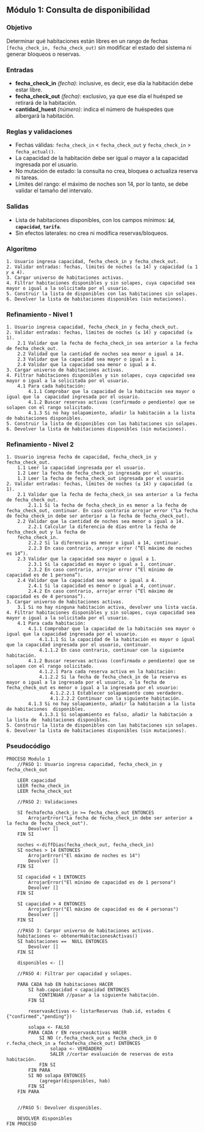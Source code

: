 ## Módulo 1: Consulta de disponibilidad

### Objetivo

Determinar qué habitaciones están libres en un rango de fechas `[fecha_check_in, fecha_check_out)` sin modificar el estado del sistema ni generar bloqueos o reservas.

### Entradas

- **fecha_check_in** _(fecha)_: inclusive, es decir, ese día la habitación debe estar libre.
- **fecha_check_out** _(fecha)_: exclusivo, ya que ese día el huésped se retirará de la habitación.
- **cantidad_huest** _(número)_: indica el número de huéspedes que albergará la habitación.

### Reglas y validaciones

- Fechas válidas: `fecha_check_in` < `fecha_check_out` y `fecha_check_in` > `fecha_actual()`. 
- La capacidad de la habitación debe ser igual o mayor a la capacidad ingresada por el usuario.
- No mutación de estado: la consulta no crea, bloquea o actualiza reserva ni tareas. 
- Límites del rango: el máximo de noches son 14, por lo tanto, se debe validar el tamaño del intervalo. 

### Salidas

- Lista de habitaciones disponibles, con los campos mínimos: **`id`**, **`capacidad`**, **`tarifa`**.
- Sin efectos laterales: no crea ni modifica reservas/bloqueos.

### Algoritmo

```text
1. Usuario ingresa capacidad, fecha_check_in y fecha_check_out. 
2. Validar entradas: fechas, límites de noches (≤ 14) y capacidad (≥ 1 𝑦 ≤ 4). 
3. Cargar universo de habitaciones activas. 
4. Filtrar habitaciones disponibles y sin solapes, cuya capacidad sea mayor o igual a la solicitada por el usuario. 
5. Construir la lista de disponibles con las habitaciones sin solapes.
6. Devolver la lista de habitaciones disponibles (sin mutaciones).
```

### Refinamiento - Nivel 1

```text
1. Usuario ingresa capacidad, fecha_check_in y fecha_check_out. 
2. Validar entradas: fechas, límites de noches (≤ 14) y capacidad (≥ 1). 
    2.1 Validar que la fecha de fecha_check_in sea anterior a la fecha de fecha_check_out. 
    2.2 Validad que la cantidad de noches sea menor o igual a 14. 
    2.3 Validar que la capacidad sea mayor o igual a 1. 
    2.4 Validar que la capacidad sea menor o igual a 4. 
3. Cargar universo de habitaciones activas. 
4. Filtrar habitaciones disponibles y sin solapes, cuya capacidad sea mayor o igual a la solicitada por el usuario. 
    4.1 Para cada habitación: 
        4.1.1 Comprobar que la capacidad de la habitación sea mayor o igual que la  capacidad ingresada por el usuario. 
        4.1.2 Buscar reservas activas (confirmado 𝑜 pendiente) que se solapen con el rango solicitado.
        4.1.3 Si no hay solapamiento, añadir la habitación a la lista de habitaciones disponibles. 
5. Construir la lista de disponibles con las habitaciones sin solapes. 
6. Devolver la lista de habitaciones disponibles (sin mutaciones).
```

### Refinamiento - Nivel 2

```text
1. Usuario ingresa fecha de capacidad, fecha_check_in y fecha_check_out. 
    1.1 Leer la capacidad ingresada por el usuario. 
    1.2 Leer la fecha de fecha_check_in ingresada por el usuario. 
    1.3 Leer la fecha de fecha_check_out ingresada por el usuario
2. Validar entradas: fechas, límites de noches (≤ 14) y capacidad (≥ 1). 
    2.1 Validar que la fecha de fecha_check_in sea anterior a la fecha de fecha_check_out. 
        2.1.1 Si la fecha de fecha_check_in es menor a la fecha de fecha_check_out, continuar. En caso contrario arrojar error (“La fecha de fecha_check_in debe ser anterior a la fecha de fecha_check_out). 
    2.2 Validar que la cantidad de noches sea menor o igual a 14. 
        2.2.1 Calcular la diferencia de días entre la fecha de fecha_check_out y la fecha de 
    fecha_check_in. 
        2.2.2 Si la diferencia es menor o igual a 14, continuar.  
        2.2.3 En caso contrario, arrojar error (“El máximo de noches es 14”). 
    2.3 Validar que la capacidad sea mayor o igual a 1. 
        2.3.1 Si la capacidad es mayor o igual a 1, continuar.  
        2.3.2 En caso contrario, arrojar error (“El mínimo de capacidad es de 1 persona”). 
    2.4 Validar que la capacidad sea menor o igual a 4. 
        2.4.1 Si la capacidad es menor o igual a 4, continuar.  
        2.4.2 En caso contrario, arrojar error (“El máximo de capacidad es de 4 personas”). 
3. Cargar universo de habitaciones activas. 
    3.1 Si no hay ninguna habitación activa, devolver una lista vacía. 
4. Filtrar habitaciones disponibles y sin solapes, cuya capacidad sea mayor o igual a la solicitada por el usuario. 
    4.1 Para cada habitación: 
        4.1.1 Comprobar que la capacidad de la habitación sea mayor o igual que la capacidad ingresada por el usuario.
            4.1.1.1 Si la capacidad de la habitación es mayor o igual que la capacidad ingresada por el usuario, continuar.  
            4.1.1.2 En caso contrario, continuar con la siguiente habitación. 
        4.1.2 Buscar reservas activas (confirmado 𝑜 pendiente) que se solapen con el rango solicitado. 
            4.1.2.1 Para cada reserva activa en la habitación: 
            4.1.2.2 Si la fecha de fecha_check_in de la reserva es mayor o igual a la ingresada por el usuario, o la fecha de fecha_check_out es menor o igual a la ingresada por el usuario: 
                4.1.2.2.1 Establecer solapamiento como verdadero. 
                4.1.2.2.2 Continuar con la siguiente habitación. 
        4.1.3 Si no hay solapamiento, añadir la habitación a la lista de habitaciones  disponibles. 
            4.1.3.1 Si solapamiento es falso, añadir la habitación a la lista de  habitaciones disponibles. 
5. Construir la lista de disponibles con las habitaciones sin solapes. 
6. Devolver la lista de habitaciones disponibles (sin mutaciones).
```
### Pseudocódigo

```pseudo
PROCESO Modulo 1
	//PASO 1: Usuario ingresa capacidad, fecha_check_in y fecha_check_out

	LEER capacidad
	LEER fecha_check_in
	LEER fecha_check_out

	//PASO 2: Validaciones

	SI fechafecha_check_in >= fecha_check_out ENTONCES
		ArrojarError("La fecha de fecha_check_in debe ser anterior a la fecha de fecha_check_out").
		Devolver []
	FIN SI

	noches <-diffDias(fecha_check_out, fecha_check_in)
	SI noches > 14 ENTONCES
		ArrojarError("El máximo de noches es 14")
		Devolver []
	FIN SI

	SI capacidad < 1 ENTONCES
		ArrojarError("El mínimo de capacidad es de 1 persona")
		Devolver []
	FIN SI

	SI capacidad > 4 ENTONCES
		ArrojarError("El máximo de capacidad es de 4 personas")
		Devolver []
	FIN SI 

	//PASO 3: Cargar universo de habitaciones activas.
	habitaciones <- obtenerHabitacionesActivas()
	SI habitaciones ==  NULL ENTONCES
		Devolver []
	FIN SI

	disponibles <- []

	//PASO 4: Filtrar por capacidad y solapes.

	PARA CADA hab EN habitaciones HACER
		SI hab.capacidad < capacidad ENTONCES
			CONTINUAR //pasar a la siguiente habitación.
		FIN SI

		reservasActivas <- listarReservas (hab.id, estados ∈ {"confirmed","pending"})

		solapa <- FALSO
		PARA CADA r EN reservasActivas HACER
			SI NO (r.fecha_check_out ≤ fecha_check_in O r.fecha_check_in ≥ fechafecha_check_out) ENTONCES
				solapa <- VERDADERO
				SALIR //cortar evaluación de reservas de esta habitación.
			FIN SI
		FIN PARA
		SI NO solapa ENTONCES
			(agregar(disponibles, hab)
		FIN SI
	FIN PARA


	//PASO 5: Devolver disponibles.

	DEVOLVER disponibles
FIN PROCESO
```

